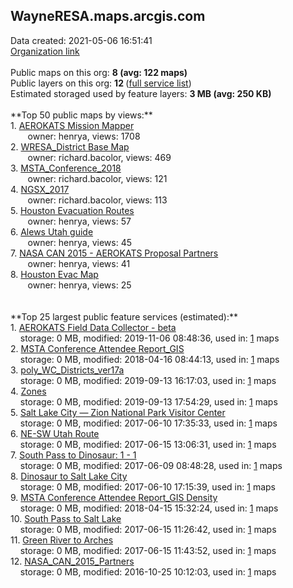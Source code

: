 <h2>WayneRESA.maps.arcgis.com</h2> Data created: 2021-05-06 16:51:41 <br /><a target='new' href='https://WayneRESA.maps.arcgis.com'>Organization link</a><br /><br />Public maps on this org: <b>8 (avg: 122 maps)</b><br />Public layers on this org: <b>12 </b>(<a target='new' href='https://services.arcgis.com/W64mB6dmtwaeRAEQ/ArcGIS/rest/services'>full service list</a>)<br />Estimated storaged used by feature layers: <b>3 MB (avg: 250 KB)</b><br /><br />**Top 50 public maps by views:**<br />  1. <a target='new' href='https://www.arcgis.com/home/item.html?id=8cdf103c8cdd4d5c9cf4cb31f650886d'>AEROKATS Mission Mapper</a> <br />  &nbsp;&nbsp;&nbsp;&nbsp; &nbsp;&nbsp;owner: henrya, views: 1708<br />  2. <a target='new' href='https://www.arcgis.com/home/item.html?id=c80b249639744ca2a6df7897123f8dc2'>WRESA_District Base Map</a> <br />  &nbsp;&nbsp;&nbsp;&nbsp; &nbsp;&nbsp;owner: richard.bacolor, views: 469<br />  3. <a target='new' href='https://www.arcgis.com/home/item.html?id=dd5b4f4cadeb46478de673f7eba4a485'>MSTA_Conference_2018</a> <br />  &nbsp;&nbsp;&nbsp;&nbsp; &nbsp;&nbsp;owner: richard.bacolor, views: 121<br />  4. <a target='new' href='https://www.arcgis.com/home/item.html?id=216f4cf4c9a345a4b8eb561c396c47a2'>NGSX_2017</a> <br />  &nbsp;&nbsp;&nbsp;&nbsp; &nbsp;&nbsp;owner: richard.bacolor, views: 113<br />  5. <a target='new' href='https://www.arcgis.com/home/item.html?id=fbb0e008867549e78d90d482eac325be'>Houston Evacuation Routes</a> <br />  &nbsp;&nbsp;&nbsp;&nbsp; &nbsp;&nbsp;owner: henrya, views: 57<br />  6. <a target='new' href='https://www.arcgis.com/home/item.html?id=426d81b8952049398c39af87cdc6e865'>Alews Utah guide</a> <br />  &nbsp;&nbsp;&nbsp;&nbsp; &nbsp;&nbsp;owner: henrya, views: 45<br />  7. <a target='new' href='https://www.arcgis.com/home/item.html?id=4388843673d540588f68155ade280155'>NASA CAN 2015 - AEROKATS Proposal Partners</a> <br />  &nbsp;&nbsp;&nbsp;&nbsp; &nbsp;&nbsp;owner: henrya, views: 41<br />  8. <a target='new' href='https://www.arcgis.com/home/item.html?id=5576c4ef185546aa94a2cbb6fd422432'>Houston Evac Map</a> <br />  &nbsp;&nbsp;&nbsp;&nbsp; &nbsp;&nbsp;owner: henrya, views: 25<br /><br /><br />**Top 25 largest public feature services (estimated):**<br /> 1. <a target='new' href='https://www.arcgis.com/home/item.html?id=20a4983a67d44bcbb9ca968dff2080df'>AEROKATS Field Data Collector - beta</a><br /> &nbsp;&nbsp;&nbsp;&nbsp;storage: 0 MB, modified: 2019-11-06 08:48:36,  used in: <a target='new' href='https://ed-ind-tb.s3-us-west-1.amazonaws.com/ADI/20a4983a67d44bcbb9ca968dff2080df.html'> 1</a> maps<br /> 2. <a target='new' href='https://www.arcgis.com/home/item.html?id=61a435e98c6a46b69d22c6f48ae97f59'>MSTA Conference Attendee Report_GIS</a><br /> &nbsp;&nbsp;&nbsp;&nbsp;storage: 0 MB, modified: 2018-04-16 08:44:13,  used in: <a target='new' href='https://ed-ind-tb.s3-us-west-1.amazonaws.com/ADI/61a435e98c6a46b69d22c6f48ae97f59.html'> 1</a> maps<br /> 3. <a target='new' href='https://www.arcgis.com/home/item.html?id=ca0c1baad4ee43c99910fe2be8d92023'>poly_WC_Districts_ver17a</a><br /> &nbsp;&nbsp;&nbsp;&nbsp;storage: 0 MB, modified: 2019-09-13 16:17:03,  used in: <a target='new' href='https://ed-ind-tb.s3-us-west-1.amazonaws.com/ADI/ca0c1baad4ee43c99910fe2be8d92023.html'> 1</a> maps<br /> 4. <a target='new' href='https://www.arcgis.com/home/item.html?id=8036ff82094c421e82650f011d8bde85'>Zones</a><br /> &nbsp;&nbsp;&nbsp;&nbsp;storage: 0 MB, modified: 2019-09-13 17:54:29,  used in: <a target='new' href='https://ed-ind-tb.s3-us-west-1.amazonaws.com/ADI/8036ff82094c421e82650f011d8bde85.html'> 1</a> maps<br /> 5. <a target='new' href='https://www.arcgis.com/home/item.html?id=4240c73ad7634278a53b66195d0fee9b'>Salt Lake City — Zion National Park Visitor Center</a><br /> &nbsp;&nbsp;&nbsp;&nbsp;storage: 0 MB, modified: 2017-06-10 17:35:33,  used in: <a target='new' href='https://ed-ind-tb.s3-us-west-1.amazonaws.com/ADI/4240c73ad7634278a53b66195d0fee9b.html'> 1</a> maps<br /> 6. <a target='new' href='https://www.arcgis.com/home/item.html?id=77080827bd9c42ca9f716204176b921f'>NE-SW Utah Route</a><br /> &nbsp;&nbsp;&nbsp;&nbsp;storage: 0 MB, modified: 2017-06-15 13:06:31,  used in: <a target='new' href='https://ed-ind-tb.s3-us-west-1.amazonaws.com/ADI/77080827bd9c42ca9f716204176b921f.html'> 1</a> maps<br /> 7. <a target='new' href='https://www.arcgis.com/home/item.html?id=1efa220645334712a04dd3660d827850'>South Pass to Dinosaur:  1 - 1</a><br /> &nbsp;&nbsp;&nbsp;&nbsp;storage: 0 MB, modified: 2017-06-09 08:48:28,  used in: <a target='new' href='https://ed-ind-tb.s3-us-west-1.amazonaws.com/ADI/1efa220645334712a04dd3660d827850.html'> 1</a> maps<br /> 8. <a target='new' href='https://www.arcgis.com/home/item.html?id=369447ad9631411f8779155242f598df'>Dinosaur to Salt Lake City</a><br /> &nbsp;&nbsp;&nbsp;&nbsp;storage: 0 MB, modified: 2017-06-10 17:15:39,  used in: <a target='new' href='https://ed-ind-tb.s3-us-west-1.amazonaws.com/ADI/369447ad9631411f8779155242f598df.html'> 1</a> maps<br /> 9. <a target='new' href='https://www.arcgis.com/home/item.html?id=a2caf66ccbdd438bb85793f518e9ec6c'>MSTA Conference Attendee Report_GIS Density</a><br /> &nbsp;&nbsp;&nbsp;&nbsp;storage: 0 MB, modified: 2018-04-15 15:32:24,  used in: <a target='new' href='https://ed-ind-tb.s3-us-west-1.amazonaws.com/ADI/a2caf66ccbdd438bb85793f518e9ec6c.html'> 1</a> maps<br /> 10. <a target='new' href='https://www.arcgis.com/home/item.html?id=eedacd4f8da24324bb55c80d8d777f0e'>South Pass to Salt Lake</a><br /> &nbsp;&nbsp;&nbsp;&nbsp;storage: 0 MB, modified: 2017-06-15 11:26:42,  used in: <a target='new' href='https://ed-ind-tb.s3-us-west-1.amazonaws.com/ADI/eedacd4f8da24324bb55c80d8d777f0e.html'> 1</a> maps<br /> 11. <a target='new' href='https://www.arcgis.com/home/item.html?id=ad77a5b8b75649958f6abd4fabb59dd2'>Green River to Arches</a><br /> &nbsp;&nbsp;&nbsp;&nbsp;storage: 0 MB, modified: 2017-06-15 11:43:52,  used in: <a target='new' href='https://ed-ind-tb.s3-us-west-1.amazonaws.com/ADI/ad77a5b8b75649958f6abd4fabb59dd2.html'> 1</a> maps<br /> 12. <a target='new' href='https://www.arcgis.com/home/item.html?id=c3e45525ee364009b86fff7d1b006d29'>NASA_CAN_2015_Partners</a><br /> &nbsp;&nbsp;&nbsp;&nbsp;storage: 0 MB, modified: 2016-10-25 10:12:03,  used in: <a target='new' href='https://ed-ind-tb.s3-us-west-1.amazonaws.com/ADI/c3e45525ee364009b86fff7d1b006d29.html'> 1</a> maps<br />